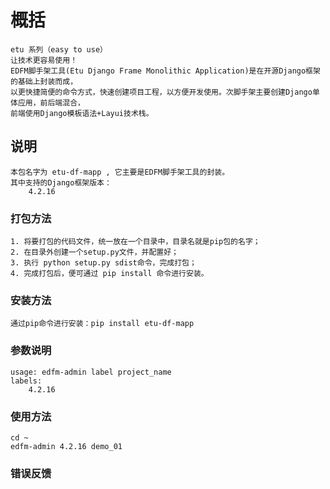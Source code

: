 # 概括
    etu 系列（easy to use）
    让技术更容易使用！
    EDFM脚手架工具(Etu Django Frame Monolithic Application)是在开源Django框架的基础上封装而成，
    以更快捷简便的命令方式，快速创建项目工程，以方便开发使用。次脚手架主要创建Django单体应用，前后端混合，
    前端使用Django模板语法+Layui技术栈。
    

## 说明
    本包名字为 etu-df-mapp , 它主要是EDFM脚手架工具的封装。
    其中支持的Django框架版本：
        4.2.16


### 打包方法
    1. 将要打包的代码文件，统一放在一个目录中，目录名就是pip包的名字；
    2. 在目录外创建一个setup.py文件，并配置好；
    3. 执行 python setup.py sdist命令，完成打包；
    4. 完成打包后，便可通过 pip install 命令进行安装。

### 安装方法
    通过pip命令进行安装：pip install etu-df-mapp
   

### 参数说明
```shell
usage: edfm-admin label project_name
labels:
    4.2.16
```


### 使用方法
```shell
cd ~
edfm-admin 4.2.16 demo_01
```


### 错误反馈